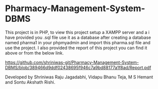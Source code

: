 # Pharmacy-Management-System-DBMS
This project is in PHP, to view this project setup a XAMPP server and a i have provided you .sql file use it as a database after creating a database named pharma1 in your phpmyadmin
 and import this pharma.sql file and use the project.
 I also provided the report of this project you can find it above or from the below link.
 
https://github.com/shriniwas-git/Pharmacy-Management-System-DBMS/blob/389466d9ddf02438695f946c7a9bd88177a1f8ad/Report.pdf

Developed by Shriniwas Raju Jagadabhi, Vidapu Bhanu Teja, M S Hemant and Sontu Akshath Rishi.
